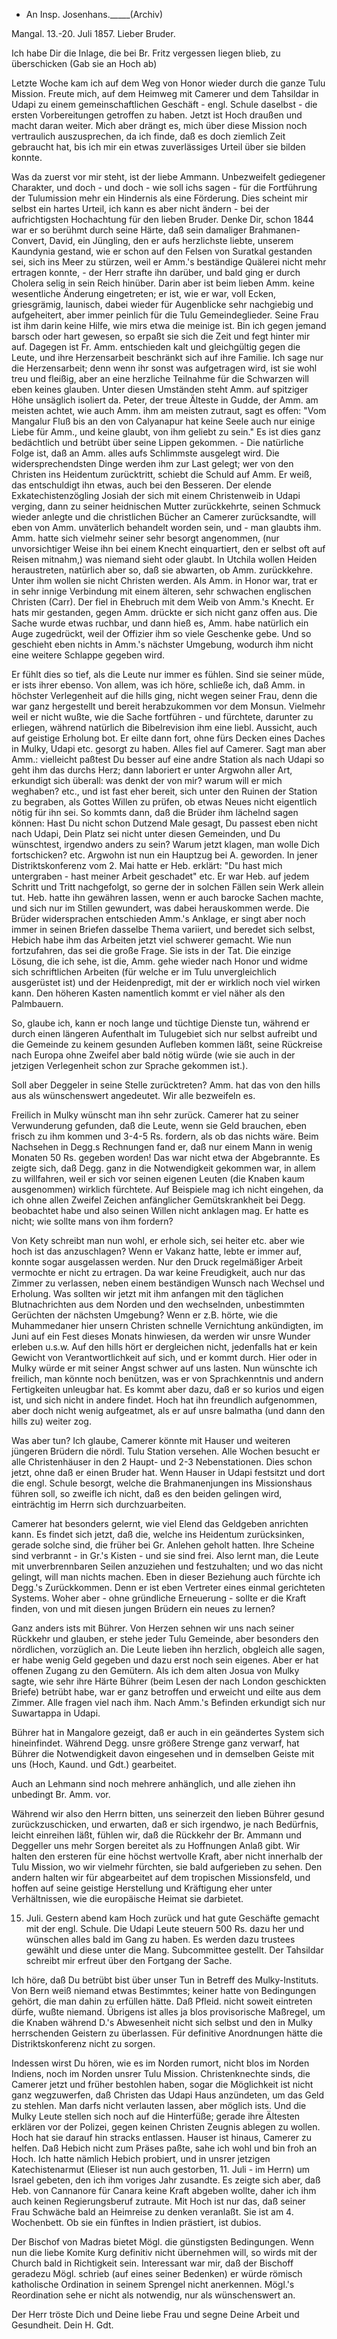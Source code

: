 + An Insp. Josenhans._____(Archiv)

 Mangal. 13.-20. Juli 1857.
Lieber Bruder.

Ich habe Dir die Inlage, die bei Br. Fritz vergessen liegen blieb, zu überschicken (Gab sie an Hoch ab)

Letzte Woche kam ich auf dem Weg von Honor wieder durch die ganze Tulu Mission. Freute mich, auf dem Heimweg mit Camerer und dem Tahsildar in Udapi zu einem gemeinschaftlichen Geschäft - engl. Schule daselbst - die ersten Vorbereitungen getroffen zu haben. Jetzt ist Hoch draußen und macht daran weiter. Mich aber drängt es, mich über diese Mission noch vertraulich auszusprechen, da ich finde, daß es doch ziemlich Zeit gebraucht hat, bis ich mir ein etwas zuverlässiges Urteil über sie bilden konnte.

Was da zuerst vor mir steht, ist der liebe Ammann. Unbezweifelt gediegener Charakter, und doch - und doch - wie soll ichs sagen - für die Fortführung der Tulumission mehr ein Hindernis als eine Förderung. Dies scheint mir selbst ein hartes Urteil, ich kann es aber nicht ändern - bei der aufrichtigsten Hochachtung für den lieben Bruder. Denke Dir, schon 1844 war er so berühmt durch seine Härte, daß sein damaliger Brahmanen-Convert, David, ein Jüngling, den er aufs herzlichste liebte, unserem Kaundynia gestand, wie er schon auf den Felsen von Suratkal gestanden sei, sich ins Meer zu stürzen, weil er Amm.'s beständige Quälerei nicht mehr ertragen konnte, - der Herr strafte ihn darüber, und bald ging er durch Cholera selig in sein Reich hinüber. Darin aber ist beim lieben Amm. keine wesentliche Änderung eingetreten; er ist, wie er war, voll Ecken, griesgrämig, launisch, dabei wieder für Augenblicke sehr nachgiebig und aufgeheitert, aber immer peinlich für die Tulu Gemeindeglieder. Seine Frau ist ihm darin keine Hilfe, wie mirs etwa die meinige ist. Bin ich gegen jemand barsch oder hart gewesen, so erpaßt sie sich die Zeit und fegt hinter mir auf. Dagegen ist Fr. Amm. entschieden kalt und gleichgültig gegen die Leute, und ihre Herzensarbeit beschränkt sich auf ihre Familie. Ich sage nur die Herzensarbeit; denn wenn ihr sonst was aufgetragen wird, ist sie wohl treu und fleißig, aber an eine herzliche Teilnahme für die Schwarzen will eben keines glauben. 
Unter diesen Umständen steht Amm. auf spitziger Höhe unsäglich isoliert da. Peter, der treue Älteste in Gudde, der Amm. am meisten achtet, wie auch Amm. ihm am meisten zutraut, sagt es offen: "Vom Mangalur Fluß bis an den von Calyanapur hat keine Seele auch nur einige Liebe für Amm., und keine glaubt, von ihm geliebt zu sein." Es ist dies ganz bedächtlich und betrübt über seine Lippen gekommen. - Die natürliche Folge ist, daß an Amm. alles aufs Schlimmste ausgelegt wird. Die widersprechendsten Dinge werden ihm zur Last gelegt; wer von den Christen ins Heidentum zurücktritt, schiebt die Schuld auf Amm. Er weiß, das entschuldigt ihn etwas, auch bei den Besseren. Der elende Exkatechistenzögling Josiah der sich mit einem Christenweib in Udapi verging, dann zu seiner heidnischen Mutter zurückkehrte, seinen Schmuck wieder anlegte und die christlichen Bücher an Camerer zurücksandte, will eben von Amm. unväterlich behandelt worden sein, und - man glaubts ihm. Amm. hatte sich vielmehr seiner sehr besorgt angenommen, (nur unvorsichtiger Weise ihn bei einem Knecht einquartiert, den er selbst oft auf Reisen mitnahm,) was niemand sieht oder glaubt. In Utchila wollen Heiden heraustreten, natürlich aber so, daß sie abwarten, ob Amm. zurückkehre. Unter ihm wollen sie nicht Christen werden. Als Amm. in Honor war, trat er in sehr innige Verbindung mit einem älteren, sehr schwachen englischen Christen (Carr). Der fiel in Ehebruch mit dem Weib von Amm.'s Knecht. Er hats mir gestanden, gegen Amm. drückte er sich nicht ganz offen aus. Die Sache wurde etwas ruchbar, und dann hieß es, Amm. habe natürlich ein Auge zugedrückt, weil der Offizier ihm so viele Geschenke gebe. Und so geschieht eben nichts in Amm.'s nächster Umgebung, wodurch ihm nicht eine weitere Schlappe gegeben wird.

Er fühlt dies so tief, als die Leute nur immer es fühlen. Sind sie seiner müde, er ists ihrer ebenso. Von allem, was ich höre, schließe ich, daß Amm. in höchster Verlegenheit auf die hills ging, nicht wegen seiner Frau, denn die war ganz hergestellt und bereit herabzukommen vor dem Monsun. Vielmehr weil er nicht wußte, wie die Sache fortführen - und fürchtete, darunter zu erliegen, während natürlich die Bibelrevision ihm eine liebl. Aussicht, auch auf geistige Erholung bot. Er eilte dann fort, ohne fürs Decken eines Daches in Mulky, Udapi etc. gesorgt zu haben. Alles fiel auf Camerer. Sagt man aber Amm.: vielleicht paßtest Du besser auf eine andre Station als nach Udapi so geht ihm das durchs Herz; dann laboriert er unter Argwohn aller Art, erkundigt sich überall: was denkt der von mir? warum will er mich weghaben? etc., und ist fast eher bereit, sich unter den Ruinen der Station zu begraben, als Gottes Willen zu prüfen, ob etwas Neues nicht eigentlich nötig für ihn sei. So kommts dann, daß die Brüder ihm lächelnd sagen können: Hast Du nicht schon Dutzend Male gesagt, Du passest eben nicht nach Udapi, Dein Platz sei nicht unter diesen Gemeinden, und Du wünschtest, irgendwo anders zu sein? Warum jetzt klagen, man wolle Dich fortschicken? etc. Argwohn ist nun ein Hauptzug bei A. geworden. In jener Distriktskonferenz vom 2. Mai hatte er Heb. erklärt: "Du hast mich untergraben - hast meiner Arbeit geschadet" etc. Er war Heb. auf jedem Schritt und Tritt nachgefolgt, so gerne der in solchen Fällen sein Werk allein tut. Heb. hatte ihn gewähren lassen, wenn er auch barocke Sachen machte, und sich nur im Stillen gewundert, was dabei herauskommen werde. Die Brüder widersprachen entschieden Amm.'s Anklage, er singt aber noch immer in seinen Briefen dasselbe Thema variiert, und beredet sich selbst, Hebich habe ihm das Arbeiten jetzt viel schwerer gemacht. Wie nun fortzufahren, das sei die große Frage. 
Sie ists in der Tat. Die einzige Lösung, die ich sehe, ist die, Amm. gehe wieder nach Honor und widme sich schriftlichen Arbeiten (für welche er im Tulu unvergleichlich ausgerüstet ist) und der Heidenpredigt, mit der er wirklich noch viel wirken kann. Den höheren Kasten namentlich kommt er viel näher als den Palmbauern.

So, glaube ich, kann er noch lange und tüchtige Dienste tun, während er durch einen längeren Aufenthalt im Tulugebiet sich nur selbst aufreibt und die Gemeinde zu keinem gesunden Aufleben kommen läßt, seine Rückreise nach Europa ohne Zweifel aber bald nötig würde (wie sie auch in der jetzigen Verlegenheit schon zur Sprache gekommen ist.).

Soll aber Deggeler in seine Stelle zurücktreten? Amm. hat das von den hills aus als wünschenswert angedeutet. Wir alle bezweifeln es.

Freilich in Mulky wünscht man ihn sehr zurück. Camerer hat zu seiner Verwunderung gefunden, daß die Leute, wenn sie Geld brauchen, eben frisch zu ihm kommen und 3-4-5 Rs. fordern, als ob das nichts wäre. Beim Nachsehen in Degg.s Rechnungen fand er, daß nur einem Mann in wenig Monaten 50 Rs. gegeben worden! Das war nicht etwa der Abgebrannte. Es zeigte sich, daß Degg. ganz in die Notwendigkeit gekommen war, in allem zu willfahren, weil er sich vor seinen eigenen Leuten (die Knaben kaum ausgenommen) wirklich fürchtete. Auf Beispiele mag ich nicht eingehen, da ich ohne allen Zweifel Zeichen anfänglicher Gemütskrankheit bei Degg. beobachtet habe und also seinen Willen nicht anklagen mag. Er hatte es nicht; wie sollte mans von ihm fordern?

Von Kety schreibt man nun wohl, er erhole sich, sei heiter etc. aber wie hoch ist das anzuschlagen? Wenn er Vakanz hatte, lebte er immer auf, konnte sogar ausgelassen werden. Nur den Druck regelmäßiger Arbeit vermochte er nicht zu ertragen. Da war keine Freudigkeit, auch nur das Zimmer zu verlassen, neben einem beständigen Wunsch nach Wechsel und Erholung. Was sollten wir jetzt mit ihm anfangen mit den täglichen Blutnachrichten aus dem Norden und den wechselnden, unbestimmten Gerüchten der nächsten Umgebung? Wenn er z.B. hörte, wie die Muhammedaner hier unsern Christen schnelle Vernichtung ankündigten, im Juni auf ein Fest dieses Monats hinwiesen, da werden wir unsre Wunder erleben u.s.w. Auf den hills hört er dergleichen nicht, jedenfalls hat er kein Gewicht von Verantwortlichkeit auf sich, und er kommt durch. Hier oder in Mulky würde er mit seiner Angst schwer auf uns lasten. Nun wünschte ich freilich, man könnte noch benützen, was er von Sprachkenntnis und andern Fertigkeiten unleugbar hat. Es kommt aber dazu, daß er so kurios und eigen ist, und sich nicht in andere findet. Hoch hat ihn freundlich aufgenommen, aber doch nicht wenig aufgeatmet, als er auf unsre balmatha (und dann den hills zu) weiter zog.

Was aber tun? Ich glaube, Camerer könnte mit Hauser und weiteren jüngeren Brüdern die nördl. Tulu Station versehen. Alle Wochen besucht er alle Christenhäuser in den 2 Haupt- und 2-3 Nebenstationen. Dies schon jetzt, ohne daß er einen Bruder hat. Wenn Hauser in Udapi festsitzt und dort die engl. Schule besorgt, welche die Brahmanenjungen ins Missionshaus führen soll, so zweifle ich nicht, daß es den beiden gelingen wird, einträchtig im Herrn sich durchzuarbeiten.

Camerer hat besonders gelernt, wie viel Elend das Geldgeben anrichten kann. Es findet sich jetzt, daß die, welche ins Heidentum zurücksinken, gerade solche sind, die früher bei Gr. Anlehen geholt hatten. Ihre Scheine sind verbrannt - in Gr.'s Kisten - und sie sind frei. Also lernt man, die Leute mit unverbrennbaren Seilen anzuziehen und festzuhalten; und wo das nicht gelingt, will man nichts machen. Eben in dieser Beziehung auch fürchte ich Degg.'s Zurückkommen. Denn er ist eben Vertreter eines einmal gerichteten Systems. Woher aber - ohne gründliche Erneuerung - sollte er die Kraft finden, von und mit diesen jungen Brüdern ein neues zu lernen?

Ganz anders ists mit Bührer. Von Herzen sehnen wir uns nach seiner Rückkehr und glauben, er stehe jeder Tulu Gemeinde, aber besonders den nördlichen, vorzüglich an. Die Leute lieben ihn herzlich, obgleich alle sagen, er habe wenig Geld gegeben und dazu erst noch sein eigenes. Aber er hat offenen Zugang zu den Gemütern. Als ich dem alten Josua von Mulky sagte, wie sehr ihre Härte Bührer (beim Lesen der nach London geschickten Briefe) betrübt habe, war er ganz betroffen und erweicht und eilte aus dem Zimmer. Alle fragen viel nach ihm. Nach Amm.'s Befinden erkundigt sich nur Suwartappa in Udapi.

Bührer hat in Mangalore gezeigt, daß er auch in ein geändertes System sich hineinfindet. Während Degg. unsre größere Strenge ganz verwarf, hat Bührer die Notwendigkeit davon eingesehen und in demselben Geiste mit uns (Hoch, Kaund. und Gdt.) gearbeitet.

Auch an Lehmann sind noch mehrere anhänglich, und alle ziehen ihn unbedingt Br. Amm. vor.

Während wir also den Herrn bitten, uns seinerzeit den lieben Bührer gesund zurückzuschicken, und erwarten, daß er sich irgendwo, je nach Bedürfnis, leicht einreihen läßt, fühlen wir, daß die Rückkehr der Br. Ammann und Deggeller uns mehr Sorgen bereitet als zu Hoffnungen Anlaß gibt. Wir halten den ersteren für eine höchst wertvolle Kraft, aber nicht innerhalb der Tulu Mission, wo wir vielmehr fürchten, sie bald aufgerieben zu sehen. Den andern halten wir für abgearbeitet auf dem tropischen Missionsfeld, und hoffen auf seine geistige Herstellung und Kräftigung eher unter Verhältnissen, wie die europäische Heimat sie darbietet.

15. Juli. Gestern abend kam Hoch zurück und hat gute Geschäfte gemacht mit der engl. Schule. Die Udapi Leute steuern 500 Rs. dazu her und wünschen alles bald im Gang zu haben. Es werden dazu trustees gewählt und diese unter die Mang. Subcommittee gestellt. Der Tahsildar schreibt mir erfreut über den Fortgang der Sache.

Ich höre, daß Du betrübt bist über unser Tun in Betreff des Mulky-Instituts. Von Bern weiß niemand etwas Bestimmtes; keiner hatte von Bedingungen gehört, die man dahin zu erfüllen hätte. Daß Pfleid. nicht soweit eintreten dürfe, wußte niemand. Übrigens ist alles ja blos provisorische Maßregel, um die Knaben während D.'s Abwesenheit nicht sich selbst und den in Mulky herrschenden Geistern zu überlassen. Für definitive Anordnungen hätte die Distriktskonferenz nicht zu sorgen.

Indessen wirst Du hören, wie es im Norden rumort, nicht blos im Norden Indiens, noch im Norden unsrer Tulu Mission. Christenknechte sinds, die Camerer jetzt und früher bestohlen haben, sogar die Möglichkeit ist nicht ganz wegzuwerfen, daß Christen das Udapi Haus anzündeten, um das Geld zu stehlen. Man darfs nicht verlauten lassen, aber möglich ists. Und die Mulky Leute stellen sich noch auf die Hinterfüße; gerade ihre Ältesten erklären vor der Polizei, gegen keinen Christen Zeugnis ablegen zu wollen. Hoch hat sie darauf hin stracks entlassen. Hauser ist hinaus, Camerer zu helfen. 
Daß Hebich nicht zum Präses paßte, sahe ich wohl und bin froh an Hoch. Ich hatte nämlich Hebich probiert, und in unsrer jetzigen Katechistenarmut (Elieser ist nun auch gestorben, 11. Juli - im Herrn) um Israel gebeten, den ich ihm voriges Jahr zusandte. Es zeigte sich aber, daß Heb. von Cannanore für Canara keine Kraft abgeben wollte, daher ich ihm auch keinen Regierungsberuf zutraute. Mit Hoch ist nur das, daß seiner Frau Schwäche bald an Heimreise zu denken veranlaßt. Sie ist am 4. Wochenbett. Ob sie ein fünftes in Indien prästiert, ist dubios.

Der Bischof von Madras bietet Mögl. die günstigsten Bedingungen. Wenn nun die liebe Komite Kurg definitiv nicht übernehmen will, so wirds mit der Church bald in Richtigkeit sein. Interessant war mir, daß der Bischoff geradezu Mögl. schrieb (auf eines seiner Bedenken) er würde römisch katholische Ordination in seinem Sprengel nicht anerkennen. Mögl.'s Reordination sehe er nicht als notwendig, nur als wünschenswert an.

Der Herr tröste Dich und Deine liebe Frau und segne Deine Arbeit und Gesundheit.
 Dein H. Gdt.

